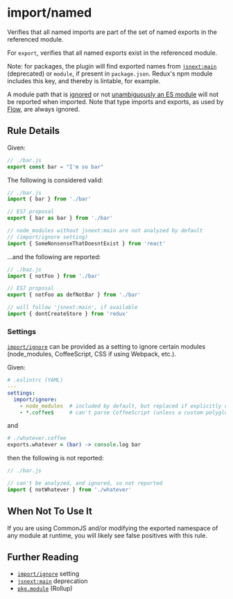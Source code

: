 # import/named

Verifies that all named imports are part of the set of named exports in the referenced module.

For `export`, verifies that all named exports exist in the referenced module.

Note: for packages, the plugin will find exported names
from [`jsnext:main`] (deprecated) or `module`, if present in `package.json`.
Redux's npm module includes this key, and thereby is lintable, for example.

A module path that is [ignored] or not [unambiguously an ES module] will not be reported when imported. Note that type imports and exports, as used by [Flow], are always ignored.

[ignored]: ../../README.md#importignore
[unambiguously an ES module]: https://github.com/bmeck/UnambiguousJavaScriptGrammar
[Flow]: https://flow.org/


## Rule Details

Given:

```js
// ./bar.js
export const bar = "I'm so bar"
```

The following is considered valid:

```js
// ./bar.js
import { bar } from './bar'

// ES7 proposal
export { bar as bar } from './bar'

// node_modules without jsnext:main are not analyzed by default
// (import/ignore setting)
import { SomeNonsenseThatDoesntExist } from 'react'
```

...and the following are reported:

```js
// ./baz.js
import { notFoo } from './bar'

// ES7 proposal
export { notFoo as defNotBar } from './bar'

// will follow 'jsnext:main', if available
import { dontCreateStore } from 'redux'
```

### Settings

[`import/ignore`] can be provided as a setting to ignore certain modules (node_modules,
CoffeeScript, CSS if using Webpack, etc.).

Given:

```yaml
# .eslintrc (YAML)
---
settings:
  import/ignore:
    - node_modules  # included by default, but replaced if explicitly configured
    - *.coffee$     # can't parse CoffeeScript (unless a custom polyglot parser was configured)
```

and

```coffeescript
# ./whatever.coffee
exports.whatever = (bar) -> console.log bar
```

then the following is not reported:

```js
// ./bar.js

// can't be analyzed, and ignored, so not reported
import { notWhatever } from './whatever'
```

## When Not To Use It

If you are using CommonJS and/or modifying the exported namespace of any module at
runtime, you will likely see false positives with this rule.

## Further Reading

- [`import/ignore`] setting
- [`jsnext:main`] deprecation
- [`pkg.module`] (Rollup)


[`jsnext:main`]: https://github.com/jsforum/jsforum/issues/5
[`pkg.module`]: https://github.com/rollup/rollup/wiki/pkg.module
[`import/ignore`]: ../../README.md#importignore
